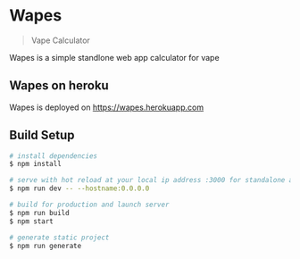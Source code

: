 # Wapes

>Vape Calculator

Wapes is a simple standlone web app calculator for vape

## Wapes on heroku

Wapes is deployed on https://wapes.herokuapp.com

## Build Setup

``` bash
# install dependencies
$ npm install

# serve with hot reload at your local ip address :3000 for standalone acces from mobile
$ npm run dev -- --hostname:0.0.0.0

# build for production and launch server
$ npm run build
$ npm start

# generate static project
$ npm run generate
```
